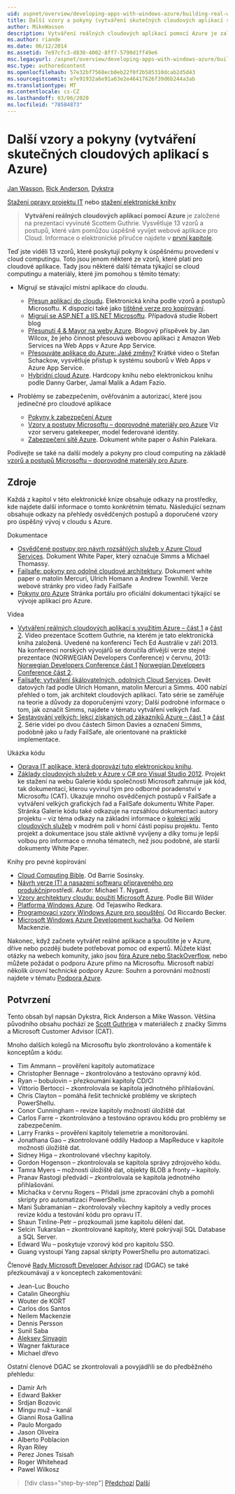 ```yaml
---
uid: aspnet/overview/developing-apps-with-windows-azure/building-real-world-cloud-apps-with-windows-azure/more-patterns-and-guidance
title: Další vzory a pokyny (vytváření skutečných cloudových aplikací s Azure) | Microsoft Docs
author: MikeWasson
description: Vytváření reálných cloudových aplikací pomocí Azure je založené na prezentaci vyvinuté Scottem Guthrie. Vysvětluje 13 vzorů a postupů, které mohou...
ms.author: riande
ms.date: 06/12/2014
ms.assetid: 7e97cfc3-d830-4002-8ff7-5790d1ff49e6
msc.legacyurl: /aspnet/overview/developing-apps-with-windows-azure/building-real-world-cloud-apps-with-windows-azure/more-patterns-and-guidance
msc.type: authoredcontent
ms.openlocfilehash: 57e32bf7568ecb0eb22f0f2b585310dcab2d5d43
ms.sourcegitcommit: e7e91932a6e91a63e2e46417626f39d6b244a3ab
ms.translationtype: MT
ms.contentlocale: cs-CZ
ms.lasthandoff: 03/06/2020
ms.locfileid: "78584873"
---
```

# <a name="more-patterns-and-guidance-building-real-world-cloud-apps-with-azure"></a>Další vzory a pokyny (vytváření skutečných cloudových aplikací s Azure)

[Jan Wasson](https://github.com/MikeWasson), [Rick Anderson](https://twitter.com/RickAndMSFT), [Dykstra](https://github.com/tdykstra)

[Stažení opravy projektu IT](https://code.msdn.microsoft.com/Fix-It-app-for-Building-cdd80df4) nebo [stažení elektronické knihy](https://blogs.msdn.com/b/microsoft_press/archive/2014/07/23/free-ebook-building-cloud-apps-with-microsoft-azure.aspx)

> **Vytváření reálných cloudových aplikací pomocí Azure** je založené na prezentaci vyvinuté Scottem Guthrie. Vysvětluje 13 vzorů a postupů, které vám pomůžou úspěšně vyvíjet webové aplikace pro Cloud. Informace o elektronické příručce najdete v [první kapitole](introduction.md).

Teď jste viděli 13 vzorů, které poskytují pokyny k úspěšnému provedení v cloud computingu. Toto jsou jenom některé ze vzorů, které platí pro cloudové aplikace. Tady jsou některé další témata týkající se cloud computingu a materiály, které jim pomohou s těmito tématy:

- Migrují se stávající místní aplikace do cloudu. 

    - [Přesun aplikací do cloudu](https://msdn.microsoft.com/library/ff728592.aspx). Elektronická kniha podle vzorů a postupů Microsoftu. K dispozici také jako [tištěné verze pro kopírování](https://www.amazon.com/dp/1621140202).
    - [Migrují se ASP.NET a IIS.NET Microsoftu](https://go.microsoft.com/fwlink/?LinkId=400656). Případová studie Robert blog
    - [Přesunutí 4 &amp; Mayor na weby Azure](http://www.jeff.wilcox.name/2013/04/4thandmayor-azure-websites/). Blogový příspěvek by Jan Wilcox, že jeho činnost přesouvá webovou aplikaci z Amazon Web Services na Web Apps v Azure App Service.
    - [Přesouváte aplikace do Azure: Jaké změny?](https://azure.microsoft.com/documentation/videos/web-sites-internals-and-the-file-system/) Krátké video o Stefan Schackow, vysvětluje přístup k systému souborů v Web Apps v Azure App Service.
    - [Hybridní cloud Azure](https://www.amazon.com/dp/B00EOP4UQW). Hardcopy knihu nebo elektronickou knihu podle Danny Garber, Jamal Malik a Adam Fazio.
- Problémy se zabezpečením, ověřováním a autorizací, které jsou jedinečné pro cloudové aplikace

    - [Pokyny k zabezpečení Azure](https://azure.microsoft.com/blog/2014/02/10/best-practices-windows-azure-websites-waws/)
    - [Vzory a postupy Microsoftu – doprovodné materiály pro Azure](https://msdn.microsoft.com/library/dn568099.aspx) Viz vzor serveru gatekeeper, model federované identity.
    - [Zabezpečení sítě Azure](https://download.microsoft.com/download/4/3/9/43902EC9-410E-4875-8800-0788BE146A3D/Windows%20Azure%20Network%20Security%20Whitepaper%20-%20FINAL.docx). Dokument white paper o Ashin Palekara.

Podívejte se také na další modely a pokyny pro cloud computing na základě [vzorů a postupů Microsoftu – doprovodné materiály pro Azure](https://msdn.microsoft.com/library/dn568099.aspx).

<a id="resources"></a>
## <a name="resources"></a>Zdroje

Každá z kapitol v této elektronické knize obsahuje odkazy na prostředky, kde najdete další informace o tomto konkrétním tématu. Následující seznam obsahuje odkazy na přehledy osvědčených postupů a doporučené vzory pro úspěšný vývoj v cloudu s Azure.

Dokumentace

- [Osvědčené postupy pro návrh rozsáhlých služeb v Azure Cloud Services](https://msdn.microsoft.com/library/windowsazure/jj717232.aspx). Dokument White Paper, který označuje Simms a Michael Thomassy.
- [Failsafe: pokyny pro odolné cloudové architektury](https://msdn.microsoft.com/library/windowsazure/jj853352.aspx). Dokument white paper o matolin Mercuri, Ulrich Homann a Andrew Townhill. Verze webové stránky pro video řady FailSafe
- [Pokyny pro Azure](https://azure.microsoft.com/develop/net/guidance/) Stránka portálu pro oficiální dokumentaci týkající se vývoje aplikací pro Azure.

Videa

- [Vytváření reálných cloudových aplikací s využitím Azure – část 1](https://channel9.msdn.com/Events/TechEd/Australia/2013/AZR324) a [část 2](https://channel9.msdn.com/Events/TechEd/Australia/2013/AZR325). Video prezentace Scottem Guthrie, na kterém je tato elektronická kniha založená. Uvedené na konferenci Tech Ed Austrálie v září 2013. Na konferenci norských vývojářů se doručila dřívější verze stejné prezentace (NORWEGIAN Developers Conference) v červnu, 2013: [Norwegian Developers Conference část 1](http://vimeo.com/68215538) [Norwegian Developers Conference část 2](http://vimeo.com/68215602).
- [Failsafe: vytváření škálovatelných, odolných Cloud Services](https://channel9.msdn.com/Series/FailSafe). Devět datových řad podle Ulrich Homann, matolin Mercuri a Simms. 400 nabízí přehled o tom, jak architekt cloudových aplikací. Tato série se zaměřuje na teorie a důvody za doporučenými vzory; Další podrobné informace o tom, jak označit Simms, najdete v tématu vytváření velkých řad.
- [Sestavování velkých: lekcí získaných od zákazníků Azure – část 1](https://channel9.msdn.com/Events/Build/2012/3-029) a [část 2](https://channel9.msdn.com/Events/Build/2012/3-030). Série videí po dvou částech Simon Davies a označení Simms, podobně jako u řady FailSafe, ale orientované na praktické implementace.

Ukázka kódu

- [Oprava IT aplikace, která doprovází tuto elektronickou knihu](https://code.msdn.microsoft.com/Fix-It-app-for-Building-cdd80df4?cdn_id=2013-12-03-002).
- [Základy cloudových služeb v Azure v C# pro Visual Studio 2012](https://aka.ms/csf). Projekt ke stažení na webu Galerie kódu společnosti Microsoft zahrnuje jak kód, tak dokumentaci, kterou vyvinul tým pro odborné poradenství v Microsoftu (CAT). Ukazuje mnoho osvědčených postupů v FailSafe a vytváření velkých grafických řad a FailSafe dokumentu White Paper. Stránka Galerie kódu také odkazuje na rozsáhlou dokumentaci autory projektu – viz téma odkazy na základní informace o [kolekci wiki cloudových služeb](https://social.technet.microsoft.com/wiki/contents/articles/17987.cloud-service-fundamentals.aspx) v modrém poli v horní části popisu projektu. Tento projekt a dokumentace jsou stále aktivně vyvíjeny a díky tomu je lepší volbou pro informace o mnoha tématech, než jsou podobné, ale starší dokumenty White Paper.

Knihy pro pevné kopírování

- [Cloud Computing Bible](https://www.amazon.com/dp/0470903562). Od Barrie Sosinsky.
- [Návrh verze IT! a nasazení softwaru připraveného pro produkční](https://www.amazon.com/Release-It-Production-Ready-Pragmatic-Programmers/dp/0978739213)prostředí. Autor: Michael T. Nygard.
- [Vzory architektury cloudu: použití Microsoft Azure](http://shop.oreilly.com/product/0636920023777.do). Podle Bill Wilder
- [Platforma Windows Azure](https://www.amazon.com/dp/1430235632). Od Tejaswiho Redkara.
- [Programovací vzory Windows Azure pro spouštění](https://www.amazon.com/dp/1849685606). Od Riccardo Becker.
- [Microsoft Windows Azure Development kuchařka](https://www.amazon.com/dp/1849682224). Od Neilem Mackenzie.

Nakonec, když začnete vytvářet reálné aplikace a spouštíte je v Azure, dříve nebo později budete potřebovat pomoc od expertů. Můžete klást otázky na webech komunity, jako jsou [fóra Azure nebo StackOverflow](https://azure.microsoft.com/support/forums/), nebo můžete požádat o podporu Azure přímo na Microsoftu. Microsoft nabízí několik úrovní technické podpory Azure: Souhrn a porovnání možností najdete v tématu [Podpora Azure](https://azure.microsoft.com/support/plans/).

<a id="acknowledgments"></a>
## <a name="acknowledgments"></a>Potvrzení

Tento obsah byl napsán Dykstra, Rick Anderson a Mike Wasson. Většina původního obsahu pochází ze [Scott Guthrie](https://weblogs.asp.net/scottgu/)a v materiálech z značky Simms a Microsoft Customer Advisor (CAT).

Mnoho dalších kolegů na Microsoftu bylo zkontrolováno a komentáře k konceptům a kódu:

- Tim Ammann – prověření kapitoly automatizace
- Christopher Bennage – zkontrolováno a testováno opravný kód.
- Ryan – bobulovin – přezkoumání kapitoly CD/CI
- Vittorio Bertocci – zkontrolovala se kapitola jednotného přihlašování.
- Chris Clayton – pomáhá řešit technické problémy ve skriptech PowerShellu.
- Conor Cunningham – revize kapitoly možností úložiště dat
- Carlos Farre – zkontrolováno a testováno opravou kódu pro problémy se zabezpečením.
- Larry Franks – prověření kapitoly telemetrie a monitorování.
- Jonathana Gao – zkontrolované oddíly Hadoop a MapReduce v kapitole možnosti úložiště dat.
- Sidney Higa – zkontrolované všechny kapitoly.
- Gordon Hogenson – zkontrolovala se kapitola správy zdrojového kódu.
- Tamra Myers – možnosti úložiště dat, objekty BLOB a fronty – kapitoly.
- Pranav Rastogi předvádí – zkontrolovala se kapitola jednotného přihlašování.
- Míchačka v červnu Rogers – Přidali jsme zpracování chyb a pomohli skripty pro automatizaci PowerShellu.
- Mani Subramanian – zkontrolovaly všechny kapitoly a vedly proces revize kódu a testování kódu pro opravu IT.
- Shaun Tinline-Petr – prozkoumali jsme kapitolu dělení dat.
- Selcin Tukarslan – zkontrolované kapitoly, které pokrývají SQL Database a SQL Server.
- Edward Wu – poskytuje vzorový kód pro kapitolu SSO.
- Guang vystoupí Yang zapsal skripty PowerShellu pro automatizaci.

Členové [Rady Microsoft Developer Advisor rad](https://aka.ms/DGAC) (DGAC) se také přezkoumávají a v konceptech zakomentováni:

- Jean-Luc Boucho
- Catalin Gheorghiu
- Wouter de KORT
- Carlos dos Santos
- Neilem Mackenzie
- Dennis Persson
- Sunil Saba
- [Aleksey Sinyagin](http://www.linkedin.com/in/sinyagin)
- Wagner fakturace
- Michael dřevo

Ostatní členové DGAC se zkontrolovali a povyjádřili se do předběžného přehledu:

- Damir Arh
- Edward Bakker
- Srdjan Bozovic
- Mingu muž – kanál
- Gianni Rosa Gallina
- Paulo Morgado
- Jason Oliveira
- Alberto Poblacion
- Ryan Riley
- Perez Jones Tsisah
- Roger Whitehead
- Pawel Wilkosz

> [!div class="step-by-step"]
> [Předchozí](queue-centric-work-pattern.md)
> [Další](the-fix-it-sample-application.md)
